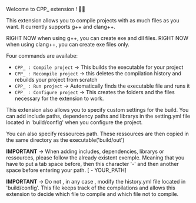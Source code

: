 Welcome to CPP\_ extension ! 🚀🚀

This extension allows you to compile projects with as much files as you want. It currently supports g++ and clang++.

RIGHT NOW when using g++, you can create exe and dll files.
RIGHT NOW when using clang++, you can create exe files only.

Four commands are availabe:

- `CPP_ : Compile project` -> This builds the executable for your project
- `CPP_ : Recompile project` -> this deletes the compilation history and rebuilds your project from scratch
- `CPP_ : Run project` -> Automatically finds the executable file and runs it
- `CPP_ : Configure project` -> This creates the folders and the files necessary for the extension to work.

This extension also allows you to specify custom settings for the build. You can add include paths, dependency paths and librarys in the setting.yml file located in 'build/config' when you configure the project.

You can also specify ressources path. These ressources are then copied in the same directory as the executable('build/out')

**IMPORTANT** -> When adding includes, dependencies, librarys or ressources, please follow the already existent exemple. Meaning that you have to put a tab space before, then this character '-' and then another space before entering your path. [ - YOUR_PATH]

**IMPORTANT** -> Do not , in any case , modify the history.yml file located in 'build/config'. This file keeps track of the compilations and allows this extension to decide which file to compile and which file not to compile.
